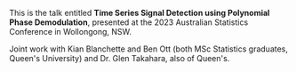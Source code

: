 This is the talk entitled **Time Series Signal Detection using Polynomial Phase Demodulation**, presented at the 2023 Australian Statistics Conference in Wollongong, NSW. 

Joint work with Kian Blanchette and Ben Ott (both MSc Statistics graduates, Queen's University) and Dr. Glen Takahara, also of Queen's.

